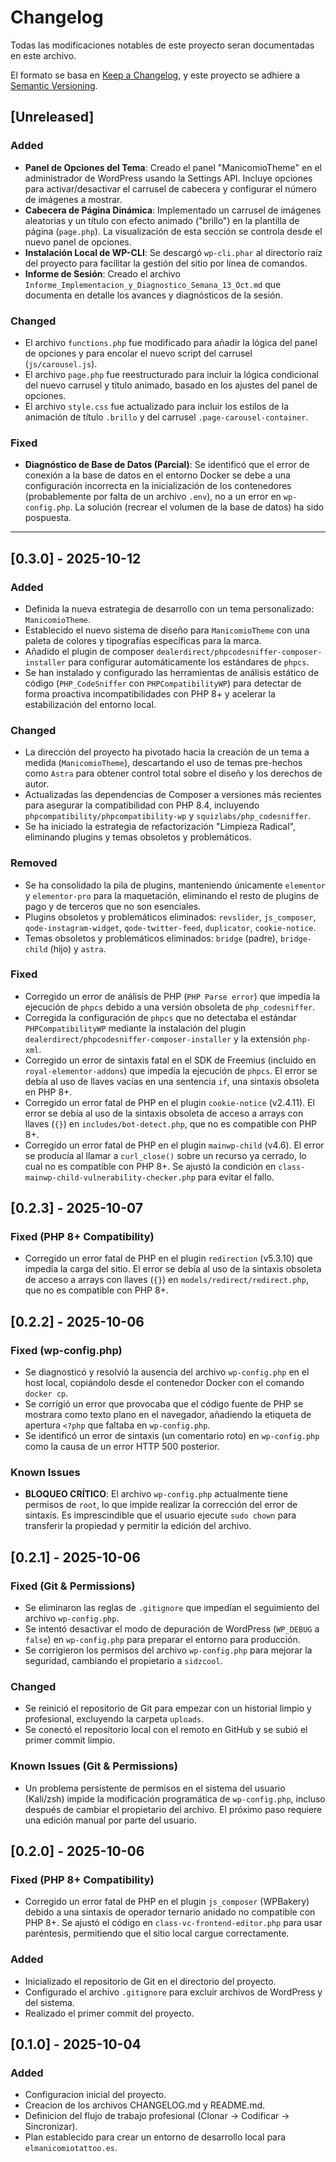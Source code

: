 # Changelog

Todas las modificaciones notables de este proyecto seran documentadas en este archivo.

El formato se basa en [Keep a Changelog](https://keepachangelog.com/en/1.0.0/),
y este proyecto se adhiere a [Semantic Versioning](https://semver.org/spec/v2.0.0.html).

## [Unreleased]

### Added
- **Panel de Opciones del Tema**: Creado el panel "ManicomioTheme" en el administrador de WordPress usando la Settings API. Incluye opciones para activar/desactivar el carrusel de cabecera y configurar el número de imágenes a mostrar.
- **Cabecera de Página Dinámica**: Implementado un carrusel de imágenes aleatorias y un título con efecto animado ("brillo") en la plantilla de página (`page.php`). La visualización de esta sección se controla desde el nuevo panel de opciones.
- **Instalación Local de WP-CLI**: Se descargó `wp-cli.phar` al directorio raíz del proyecto para facilitar la gestión del sitio por línea de comandos.
- **Informe de Sesión**: Creado el archivo `Informe_Implementacion_y_Diagnostico_Semana_13_Oct.md` que documenta en detalle los avances y diagnósticos de la sesión.

### Changed
- El archivo `functions.php` fue modificado para añadir la lógica del panel de opciones y para encolar el nuevo script del carrusel (`js/carousel.js`).
- El archivo `page.php` fue reestructurado para incluir la lógica condicional del nuevo carrusel y título animado, basado en los ajustes del panel de opciones.
- El archivo `style.css` fue actualizado para incluir los estilos de la animación de título `.brillo` y del carrusel `.page-carousel-container`.

### Fixed
- **Diagnóstico de Base de Datos (Parcial)**: Se identificó que el error de conexión a la base de datos en el entorno Docker se debe a una configuración incorrecta en la inicialización de los contenedores (probablemente por falta de un archivo `.env`), no a un error en `wp-config.php`. La solución (recrear el volumen de la base de datos) ha sido pospuesta.

---

## [0.3.0] - 2025-10-12

### Added

- Definida la nueva estrategia de desarrollo con un tema personalizado: `ManicomioTheme`.
- Establecido el nuevo sistema de diseño para `ManicomioTheme` con una paleta de colores y tipografías específicas para la marca.
- Añadido el plugin de composer `dealerdirect/phpcodesniffer-composer-installer` para configurar automáticamente los estándares de `phpcs`.
- Se han instalado y configurado las herramientas de análisis estático de código (`PHP_CodeSniffer` con `PHPCompatibilityWP`) para detectar de forma proactiva incompatibilidades con PHP 8+ y acelerar la estabilización del entorno local.

### Changed

- La dirección del proyecto ha pivotado hacia la creación de un tema a medida (`ManicomioTheme`), descartando el uso de temas pre-hechos como `Astra` para obtener control total sobre el diseño y los derechos de autor.
- Actualizadas las dependencias de Composer a versiones más recientes para asegurar la compatibilidad con PHP 8.4, incluyendo `phpcompatibility/phpcompatibility-wp` y `squizlabs/php_codesniffer`.
- Se ha iniciado la estrategia de refactorización "Limpieza Radical", eliminando plugins y temas obsoletos y problemáticos.

### Removed

- Se ha consolidado la pila de plugins, manteniendo únicamente `elementor` y `elementor-pro` para la maquetación, eliminando el resto de plugins de pago y de terceros que no son esenciales.
- Plugins obsoletos y problemáticos eliminados: `revslider`, `js_composer`, `qode-instagram-widget`, `qode-twitter-feed`, `duplicator`, `cookie-notice`.
- Temas obsoletos y problemáticos eliminados: `bridge` (padre), `bridge-child` (hijo) y `astra`.

### Fixed

- Corregido un error de análisis de PHP (`PHP Parse error`) que impedía la ejecución de `phpcs` debido a una versión obsoleta de `php_codesniffer`.
- Corregida la configuración de `phpcs` que no detectaba el estándar `PHPCompatibilityWP` mediante la instalación del plugin `dealerdirect/phpcodesniffer-composer-installer` y la extensión `php-xml`.
- Corregido un error de sintaxis fatal en el SDK de Freemius (incluido en `royal-elementor-addons`) que impedía la ejecución de `phpcs`. El error se debía al uso de llaves vacías en una sentencia `if`, una sintaxis obsoleta en PHP 8+.
- Corregido un error fatal de PHP en el plugin `cookie-notice` (v2.4.11). El error se debía al uso de la sintaxis obsoleta de acceso a arrays con llaves (`{}`) en `includes/bot-detect.php`, que no es compatible con PHP 8+.
- Corregido un error fatal de PHP en el plugin `mainwp-child` (v4.6). El error se producía al llamar a `curl_close()` sobre un recurso ya cerrado, lo cual no es compatible con PHP 8+. Se ajustó la condición en `class-mainwp-child-vulnerability-checker.php` para evitar el fallo.

## [0.2.3] - 2025-10-07

### Fixed (PHP 8+ Compatibility)
- Corregido un error fatal de PHP en el plugin `redirection` (v5.3.10) que impedía la carga del sitio. El error se debía al uso de la sintaxis obsoleta de acceso a arrays con llaves (`{}`) en `models/redirect/redirect.php`, que no es compatible con PHP 8+.

## [0.2.2] - 2025-10-06

### Fixed (wp-config.php)

- Se diagnosticó y resolvió la ausencia del archivo `wp-config.php` en el host local, copiándolo desde el contenedor Docker con el comando `docker cp`.
- Se corrigió un error que provocaba que el código fuente de PHP se mostrara como texto plano en el navegador, añadiendo la etiqueta de apertura `<?php` que faltaba en `wp-config.php`.
- Se identificó un error de sintaxis (un comentario roto) en `wp-config.php` como la causa de un error HTTP 500 posterior.

### Known Issues

- **BLOQUEO CRÍTICO**: El archivo `wp-config.php` actualmente tiene permisos de `root`, lo que impide realizar la corrección del error de sintaxis. Es imprescindible que el usuario ejecute `sudo chown` para transferir la propiedad y permitir la edición del archivo.

## [0.2.1] - 2025-10-06

### Fixed (Git & Permissions)

- Se eliminaron las reglas de `.gitignore` que impedían el seguimiento del archivo `wp-config.php`.
- Se intentó desactivar el modo de depuración de WordPress (`WP_DEBUG` a `false`) en `wp-config.php` para preparar el entorno para producción.
- Se corrigieron los permisos del archivo `wp-config.php` para mejorar la seguridad, cambiando el propietario a `sidzcool`.

### Changed

- Se reinició el repositorio de Git para empezar con un historial limpio y profesional, excluyendo la carpeta `uploads`.
- Se conectó el repositorio local con el remoto en GitHub y se subió el primer commit limpio.

### Known Issues (Git & Permissions)

- Un problema persistente de permisos en el sistema del usuario (Kali/zsh) impide la modificación programática de `wp-config.php`, incluso después de cambiar el propietario del archivo. El próximo paso requiere una edición manual por parte del usuario.

## [0.2.0] - 2025-10-06

### Fixed (PHP 8+ Compatibility)

- Corregido un error fatal de PHP en el plugin `js_composer` (WPBakery) debido a una sintaxis de operador ternario anidado no compatible con PHP 8+. Se ajustó el código en `class-vc-frontend-editor.php` para usar paréntesis, permitiendo que el sitio local cargue correctamente.

### Added

- Inicializado el repositorio de Git en el directorio del proyecto.
- Configurado el archivo `.gitignore` para excluir archivos de WordPress y del sistema.
- Realizado el primer commit del proyecto.

## [0.1.0] - 2025-10-04

### Added

- Configuracion inicial del proyecto.
- Creacion de los archivos CHANGELOG.md y README.md.
- Definicion del flujo de trabajo profesional (Clonar -> Codificar -> Sincronizar).
- Plan establecido para crear un entorno de desarrollo local para `elmanicomiotattoo.es`.
